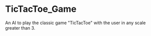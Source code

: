 # TicTacToe_Game
An AI to play the classic game "TicTacToe" with the user in any scale greater than 3.
